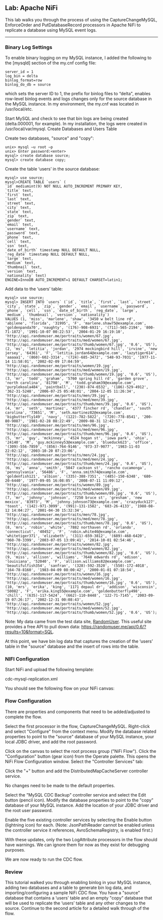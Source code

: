 ##  Lab: Apache NiFi

This lab walks you through the process of using the CaptureChangeMySQL, EnforceOrder and PutDatabaseRecord 
processors in Apache NiFi to replicate a database using MySQL event logs.


----

### Binary Log Settings

To enable binary logging on my MySQL instance, I added the following to the [mysqld] section of the my.cnf config file:

    server_id = 1
    log_bin = delta
    binlog_format=row
    binlog_do_db = source

which sets the server ID to 1, the prefix for binlog files to “delta", enables row-level binlog events and logs changes only for the source database in the MySQL instance. In my environment, the my.cnf was located in /usr/local/etc.

Start MySQL and check to see that bin logs are being created (delta.000001, for example). In my installation, the logs were created in /usr/local/var/mysql.
Create Databases and Users Table

Create two databases, "source" and "copy":

    unix> mysql –u root –p
    unix> Enter password:<enter>
    mysql> create database source;
    mysql> create database copy;

Create the table ‘users’ in the source database:

    mysql> use source;
    mysql>CREATE TABLE `users` ( 
    `id` mediumint(9) NOT NULL AUTO_INCREMENT PRIMARY KEY, 
    `title` text, 
    `first` text, 
    `last` text, 
    `street` text, 
    `city` text, 
    `state` text, 
    `zip` text, 
    `gender` text, 
    `email` text, 
    `username` text, 
    `password` text, 
    `phone` text, 
    `cell` text, 
    `ssn` text, 
    `date_of_birth` timestamp NULL DEFAULT NULL, 
    `reg_date` timestamp NULL DEFAULT NULL, 
    `large` text, 
    `medium` text, 
    `thumbnail` text, 
    `version` text, 
    `nationality` text) 
    ENGINE=InnoDB AUTO_INCREMENT=1 DEFAULT CHARSET=latin1;

Add data to the ‘users’ table:

    mysql> use source;
    mysql> INSERT INTO `users` (`id`, `title`, `first`, `last`, `street`, `city`, `state`, `zip`, `gender`, `email`, `username`, `password`, `phone`, `cell`, `ssn`, `date_of_birth`, `reg_date`, `large`, `medium`, `thumbnail`, `version`, `nationality`) 
    VALUES (1, 'miss', 'marlene', 'shaw', '3450 w belt line rd', 'abilene', 'florida', '31995', 'F', 'marlene.shaw75@example.com', 'goldenpanda70', 'naughty', '(176)-908-6931', '(711)-565-2194', '800-71-1872', '1991-10-07 00:22:53', '2004-01-29 16:19:10', 'http://api.randomuser.me/portraits/women/67.jpg', 'http://api.randomuser.me/portraits/med/women/67.jpg', 'http://api.randomuser.me/portraits/thumb/women/67.jpg', '0.6', 'US'), 
    (2, 'ms', 'letitia', 'jordan', '2974 mockingbird hill', 'irvine', 'new jersey', '64361', 'F', 'letitia.jordan64@example.com', 'lazytiger614', 'aaaaa1', '(860)-602-3314', '(724)-685-3472', '548-93-7031', '1977-11-14 11:58:01', '2002-02-09 17:04:59', 'http://api.randomuser.me/portraits/women/19.jpg', 'http://api.randomuser.me/portraits/med/women/19.jpg', 'http://api.randomuser.me/portraits/thumb/women/19.jpg', '0.6', 'US'), 
    (3, 'mr', 'todd', 'graham', '5760 spring hill rd', 'garden grove', 'north carolina', '81790', 'M', 'todd.graham39@example.com', 'purplekoala484', 'paintball', '(230)-874-6532', '(186)-529-4912', '362-31-5248', '2006-07-25 05:48:01', '2004-12-05 11:26:34', 'http://api.randomuser.me/portraits/men/39.jpg', 'http://api.randomuser.me/portraits/med/men/39.jpg', 'http://api.randomuser.me/portraits/thumb/men/39.jpg', '0.6', 'US'), 
    (4, 'mr', 'seth', 'martinez', '4377 fincher rd', 'chandler', 'south carolina', '73651', 'M', 'seth.martinez82@example.com', 'bigbutterfly149', 'navy', '(122)-782-5822', '(720)-778-8541', '200-80-9087', '1981-02-28 08:22:49', '2009-08-31 12:42:57', 'http://api.randomuser.me/portraits/men/96.jpg', 'http://api.randomuser.me/portraits/med/men/96.jpg', 'http://api.randomuser.me/portraits/thumb/men/96.jpg', '0.6', 'US'), 
    (5, 'mr', 'guy', 'mckinney', '4524 hogan st', 'iowa park', 'ohio', '24140', 'M', 'guy.mckinney53@example.com', 'blueduck623', 'office', '(309)-556-7859', '(856)-764-9146', '973-37-9077', '1983-11-03 22:02:12', '2003-10-20 07:23:06', 'http://api.randomuser.me/portraits/men/24.jpg', 'http://api.randomuser.me/portraits/med/men/24.jpg', 'http://api.randomuser.me/portraits/thumb/men/24.jpg', '0.6', 'US'), 
    (6, 'ms', 'anna', 'smith', '5047 cackson st', 'rancho cucamonga', 'pennsylvania', '56486', 'F', 'anna.smith74@example.com', 'goldenfish121', 'albion', '(335)-388-7351', '(485)-150-6348', '680-20-6440', '1977-09-05 16:08:05', '2008-07-11 11:09:12', 'http://api.randomuser.me/portraits/women/89.jpg', 'http://api.randomuser.me/portraits/med/women/89.jpg', 'http://api.randomuser.me/portraits/thumb/women/89.jpg', '0.6', 'US'), 
    (7, 'mr', 'johnny', 'johnson', '7250 bruce st', 'gresham', 'new mexico', '83973', 'M', 'johnny.johnson73@example.com', 'crazyduck127', 'toast', '(142)-971-3099', '(991)-131-1582', '683-26-4133', '1988-08-12 14:04:27', '2001-04-30 15:32:34', 'http://api.randomuser.me/portraits/men/78.jpg', 'http://api.randomuser.me/portraits/med/men/78.jpg', 'http://api.randomuser.me/portraits/thumb/men/78.jpg', '0.6', 'US'), 
    (8, 'mrs', 'robin', 'white', '7882 northaven rd', 'orlando', 'connecticut', '40452', 'F', 'robin.white46@example.com', 'whitetiger371', 'elizabeth', '(311)-659-3812', '(689)-468-6420', '960-70-3399', '2003-07-05 13:09:41', '2014-10-01 02:54:46', 'http://api.randomuser.me/portraits/women/82.jpg', 'http://api.randomuser.me/portraits/med/women/82.jpg', 'http://api.randomuser.me/portraits/thumb/women/82.jpg', '0.6', 'US'), 
    (9, 'miss', 'allison', 'williams', '7648 edwards rd', 'edison', 'louisiana', '52040', 'F', 'allison.williams82@example.com', 'beautifulfish354', 'sanfran', '(328)-592-3520', '(550)-172-4018', '164-78-8160', '1983-04-09 08:00:42', '2000-01-01 07:18:54', 'http://api.randomuser.me/portraits/women/16.jpg', 'http://api.randomuser.me/portraits/med/women/16.jpg', 'http://api.randomuser.me/portraits/thumb/women/16.jpg', '0.6', 'US'), 
    (10, 'mrs', 'erika', 'king', '1171 depaul dr', 'addison', 'wisconsin', '50082', 'F', 'erika.king55@example.com', 'goldenbutterfly498', 'chill', '(635)-117-5424', '(662)-110-8448', '122-71-7145', '2003-09-19 07:26:17', '2002-12-31 00:08:43', 'http://api.randomuser.me/portraits/women/52.jpg', 'http://api.randomuser.me/portraits/med/women/52.jpg', 'http://api.randomuser.me/portraits/thumb/women/52.jpg', '0.6', 'US');

Note: My data came from the test data site, [RandomUser](https://randomuser.me). This useful site provides a free API to pull down data: https://randomuser.me/api/0.6/?results=10&format=SQL.

At this point, we have bin log data that captures the creation of the ‘users’ table in the "source" database and the insert of rows into the table.

### NIFI Configuration

Start NiFi and upload the following template:

cdc-mysql-replication.xml

You should see the following flow on your NiFi canvas:

### Flow Configuration

There are properties and components that need to be added/adjusted to complete the flow.

Select the first processor in the flow, CaptureChangeMySQL. Right-click and select "Configure" from the context menu. Modify the database related properties to point to the "source" database of your MySQL instance, your local JDBC driver, and add the root password.

Click on the canvas to select the root process group ("NiFi Flow"). Click the "Configuration" button (gear icon) from the Operate palette. This opens the NiFi Flow Configuration window. Select the "Controller Services" tab:

Click the "+" button and add the DistributedMapCacheServer controller service.

No changes need to be made to the default properties.

Select the "MySQL CDC Backup" controller service and select the Edit button (pencil icon). Modify the database properties to point to the "copy" database of your MySQL instance. Add the location of your JDBC driver and the root user password.

Enable the five existing controller services by selecting the Enable button (lightning icon) for each. (Note: JsonPathReader cannot be enabled unless the controller service it references, AvroSchemaRegistry, is enabled first.)

With these updates, only the two LogAttribute processors in the flow should have warnings. We can ignore them for now as they exist for debugging purposes.

We are now ready to run the CDC flow.

### Review

This tutorial walked you through enabling binlog in your MySQL instance, adding two databases and a table to generate bin log data, and importing/configuring a sample NiFi CDC flow. You have a "source" database that contains a ‘users’ table and an empty "copy" database that will be used to replicate the ‘users’ table and any other changes to the source. Continue to the second article for a detailed walk through of the flow.
